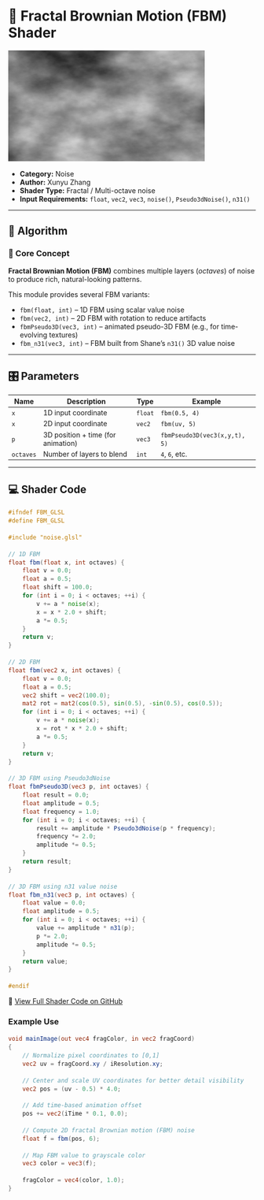 # 🧩 Fractal Brownian Motion (FBM) Shader

<img src="../../../../shaders/screenshots/noise/2d_FBM_effect.png" alt="2D FBM Effect" width="400" height="225">

- **Category:** Noise  
- **Author:** Xunyu Zhang  
- **Shader Type:** Fractal / Multi-octave noise  
- **Input Requirements:** `float`, `vec2`, `vec3`, `noise()`, `Pseudo3dNoise()`, `n31()`

---

## 🧠 Algorithm

### 🔷 Core Concept

**Fractal Brownian Motion (FBM)** combines multiple layers (*octaves*) of noise to produce rich, natural-looking patterns.

This module provides several FBM variants:

- `fbm(float, int)` – 1D FBM using scalar value noise  
- `fbm(vec2, int)` – 2D FBM with rotation to reduce artifacts  
- `fbmPseudo3D(vec3, int)` – animated pseudo-3D FBM (e.g., for time-evolving textures)  
- `fbm_n31(vec3, int)` – FBM built from Shane’s `n31()` 3D value noise

---

## 🎛️ Parameters

| Name       | Description                             | Type     | Example             |
|------------|-----------------------------------------|----------|---------------------|
| `x`        | 1D input coordinate                     | `float`  | `fbm(0.5, 4)`       |
| `x`        | 2D input coordinate                     | `vec2`   | `fbm(uv, 5)`        |
| `p`        | 3D position + time (for animation)      | `vec3`   | `fbmPseudo3D(vec3(x,y,t), 5)` |
| `octaves`  | Number of layers to blend               | `int`    | `4`, `6`, etc.      |

---

## 💻 Shader Code
```glsl
#ifndef FBM_GLSL
#define FBM_GLSL

#include "noise.glsl"

// 1D FBM
float fbm(float x, int octaves) {
    float v = 0.0;
    float a = 0.5;
    float shift = 100.0;
    for (int i = 0; i < octaves; ++i) {
        v += a * noise(x);
        x = x * 2.0 + shift;
        a *= 0.5;
    }
    return v;
}

// 2D FBM
float fbm(vec2 x, int octaves) {
    float v = 0.0;
    float a = 0.5;
    vec2 shift = vec2(100.0);
    mat2 rot = mat2(cos(0.5), sin(0.5), -sin(0.5), cos(0.5));
    for (int i = 0; i < octaves; ++i) {
        v += a * noise(x);
        x = rot * x * 2.0 + shift;
        a *= 0.5;
    }
    return v;
}

// 3D FBM using Pseudo3dNoise
float fbmPseudo3D(vec3 p, int octaves) {
    float result = 0.0;
    float amplitude = 0.5;
    float frequency = 1.0;
    for (int i = 0; i < octaves; ++i) {
        result += amplitude * Pseudo3dNoise(p * frequency);
        frequency *= 2.0;
        amplitude *= 0.5;
    }
    return result;
}

// 3D FBM using n31 value noise
float fbm_n31(vec3 p, int octaves) {
    float value = 0.0;
    float amplitude = 0.5;
    for (int i = 0; i < octaves; ++i) {
        value += amplitude * n31(p);
        p *= 2.0;
        amplitude *= 0.5;
    }
    return value;
}

#endif
```
🔗 [View Full Shader Code on GitHub](https://github.com/friedaxvictoria/procedural_shader_framework/blob/main/shaders/shaders/noise/fbm.glsl)
### Example Use
```glsl
void mainImage(out vec4 fragColor, in vec2 fragCoord)
{
    // Normalize pixel coordinates to [0,1]
    vec2 uv = fragCoord.xy / iResolution.xy;

    // Center and scale UV coordinates for better detail visibility
    vec2 pos = (uv - 0.5) * 4.0;

    // Add time-based animation offset
    pos += vec2(iTime * 0.1, 0.0);

    // Compute 2D fractal Brownian motion (FBM) noise
    float f = fbm(pos, 6);

    // Map FBM value to grayscale color
    vec3 color = vec3(f);

    fragColor = vec4(color, 1.0);
}
```
